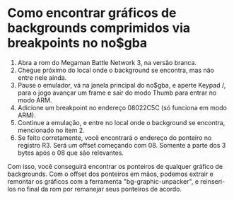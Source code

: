 # Como encontrar gráficos de backgrounds comprimidos via breakpoints no no$gba

1. Abra a rom do Megaman Battle Network 3, na versão branca.
2. Chegue próximo do local onde o background se encontra, mas não entre nele ainda.
3. Pause o emulador, vá na janela principal do no$gba, e aperte Keypad /, para o jogo avançar um frame e sair do modo Thumb para entrar no modo ARM.
4. Adicione um breakpoint no endereço 08022C5C (só funciona em modo ARM).
5. Continue a emulação, e entre no local onde o background se encontra, mencionado no item 2.
6. Se feito corretamente, você encontrará o endereço do ponteiro no registro R3. Será um offset começando com 08. Somente a parte dos 3 bytes após o 08 que são relevantes.

Com isso, você conseguirá encontrar os ponteiros de qualquer gráfico de backgrounds. Com o offset dos ponteiros em mãos, podemos extrair e remontar os gráficos com a ferramenta "bg-graphic-unpacker", e reinseri-los no final da rom por remanejar seus ponteiros de acordo.